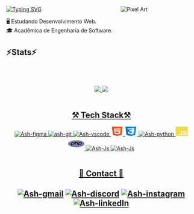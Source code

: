 

<a href="https://git.io/typing-svg"><img src="https://readme-typing-svg.herokuapp.com?font=techno&pause=1000&color=F70AAA&width=435&lines=Hi%2C+everyone!+I'm+Ashla!;Welcome+to+my+GitHub+profile!;Eae+Dev!Tudo+bem%3F+Me+chamo+Ashla!;Bem-vindo+ao+meu+perfil+no+GitHub!" alt="Typing SVG" /></a>
<img src="https://github.com/user-attachments/assets/3dd95ed7-9349-404f-8506-a3ad9a4cf5fb" alt="Pixel Art" align="right" width="200"><br>

  🖥️ Estudando Desenvolvimento Web. 
<br>
🎓 Acadêmica de Engenharia de Software. 
  
<h2 style="margin-right= 2rem">⚡Stats⚡</h2>
<br>
<br>
<br>
<div align="center" display="inline-block">
  <a href="https://github.com/ashcoelho">
  <img height="180em" src="https://github-readme-stats.vercel.app/api?username=ashcoelho&show_icons=true&theme=react&include_all_commits=true&count_private=true"/>
  <img height="180em" src="https://github-readme-stats.vercel.app/api/top-langs/?username=ashcoelho&layout=compact&langs_count=7&theme=react" />
</div>
<br>
<h2 align="center" >⚒️ Tech Stack⚒️</h2>

<div align="center"> 
  <img alt="Ash-figma" height="25" width="33" src="https://cdn.jsdelivr.net/gh/devicons/devicon@latest/icons/figma/figma-original.svg" />       
  <img alt="ash-git" height="25" width="33" src="https://cdn.jsdelivr.net/gh/devicons/devicon/icons/git/git-original.svg" />       
  <img alt="Ash-vscode" height="25" width="33" src="https://cdn.jsdelivr.net/gh/devicons/devicon/icons/vscode/vscode-original.svg" />
  <img  alt="Ash-HTML" height="25" width="33" src="https://raw.githubusercontent.com/devicons/devicon/master/icons/html5/html5-original.svg">
  <img  alt="Ash-CSS" height="25" width="33" src="https://raw.githubusercontent.com/devicons/devicon/master/icons/css3/css3-original.svg">
  <img  alt="Ash-python" height="25" width="33" src="https://cdn.jsdelivr.net/gh/devicons/devicon@latest/icons/python/python-original.svg">
  <img  alt="Ash-Js" height="25" width="33" src="https://raw.githubusercontent.com/devicons/devicon/master/icons/javascript/javascript-plain.svg"> 
  <img  alt="Ash-Js" height="35" width="43" src="https://raw.githubusercontent.com/devicons/devicon/master/icons/php/php-original.svg">
  <img alt="Ash-Js" height="35" width="43" src="https://cdn.jsdelivr.net/gh/devicons/devicon@latest/icons/mysql/mysql-original-wordmark.svg" />
  <img alt="Ash-Js" height="25" width="33" src="https://cdn.jsdelivr.net/gh/devicons/devicon@latest/icons/laravel/laravel-original.svg" />
          
          
  
  
</div>
<br>
<div align="center">
  <h2>📱 Contact 📱 <h2>
    <a href="mailto:ashlakarina02@gmail.com."><img alt="Ash-gmail" src="https://img.shields.io/badge/Gmail-D14836?style=for-the-badge&logo=gmail&logoColor=white" target="_blank"></a>
    <a href="https://discord.com/channels/@me" ><img alt="Ash-discord" src="https://img.shields.io/badge/Discord-7289DA?style=for-the-badge&logo=discord&logoColor=white" target="_blank"></a>
    <a href="https://www.instagram.com/ashcoelho_" ><img alt="Ash-instagram" src="https://img.shields.io/badge/Instagram-E4405F?style=for-the-badge&logo=instagram&logoColor=white" target="_blank"></a>
    <a href="https://www.linkedin.com/in/ashlacoelho" ><img alt="Ash-linkedIn" src="https://img.shields.io/badge/LinkedIn-0077B5?style=for-the-badge&logo=linkedin&logoColor=white" target="_blank"></a>
    
   
    
</div>

  
</div>
